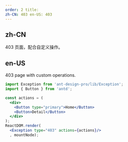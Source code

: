 ```yaml
---
order: 2 title:
zh-CN: 403 en-US: 403
---
```


## zh-CN

403 页面，配合自定义操作。

## en-US

403 page with custom operations.

````jsx
import Exception from 'ant-design-pro/lib/Exception';
import { Button } from 'antd';

const actions = (
  <div>
    <Button type="primary">Home</Button>
    <Button>Detail</Button>
  </div>
);
ReactDOM.render(
  <Exception type="403" actions={actions}/>
  , mountNode);
````
